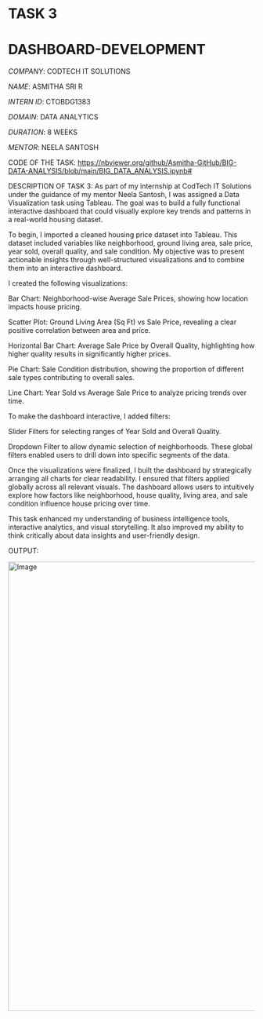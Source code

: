 # TASK 3
# DASHBOARD-DEVELOPMENT

 *COMPANY*: CODTECH IT SOLUTIONS
 
 *NAME*: ASMITHA SRI R
 
 *INTERN ID*: CTOBDG1383
 
 *DOMAIN*: DATA ANALYTICS
 
 *DURATION*: 8 WEEKS
 
 *MENTOR*: NEELA SANTOSH

 CODE OF THE TASK: https://nbviewer.org/github/Asmitha-GitHub/BIG-DATA-ANALYSIS/blob/main/BIG_DATA_ANALYSIS.ipynb#

 DESCRIPTION OF TASK 3: As part of my internship at CodTech IT Solutions under the guidance of my mentor Neela Santosh, I was assigned a Data Visualization task using Tableau. The goal was to build a fully functional interactive dashboard that could visually explore key trends and patterns in a real-world housing dataset.

To begin, I imported a cleaned housing price dataset into Tableau. This dataset included variables like neighborhood, ground living area, sale price, year sold, overall quality, and sale condition. My objective was to present actionable insights through well-structured visualizations and to combine them into an interactive dashboard.

I created the following visualizations:

Bar Chart: Neighborhood-wise Average Sale Prices, showing how location impacts house pricing.

Scatter Plot: Ground Living Area (Sq Ft) vs Sale Price, revealing a clear positive correlation between area and price.

Horizontal Bar Chart: Average Sale Price by Overall Quality, highlighting how higher quality results in significantly higher prices.

Pie Chart: Sale Condition distribution, showing the proportion of different sale types contributing to overall sales.

Line Chart: Year Sold vs Average Sale Price to analyze pricing trends over time.

To make the dashboard interactive, I added filters:

Slider Filters for selecting ranges of Year Sold and Overall Quality.

Dropdown Filter to allow dynamic selection of neighborhoods.
These global filters enabled users to drill down into specific segments of the data.

Once the visualizations were finalized, I built the dashboard by strategically arranging all charts for clear readability. I ensured that filters applied globally across all relevant visuals. The dashboard allows users to intuitively explore how factors like neighborhood, house quality, living area, and sale condition influence house pricing over time.

This task enhanced my understanding of business intelligence tools, interactive analytics, and visual storytelling. It also improved my ability to think critically about data insights and user-friendly design.

OUTPUT:

<img width="1506" height="916" alt="Image" src="https://github.com/user-attachments/assets/8aff5c52-8b73-47bb-9d7c-427cb1376348" />
